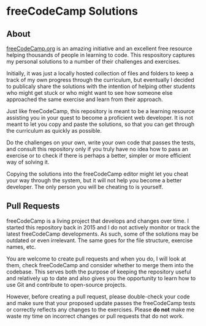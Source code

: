# freeCodeCamp Solutions

## About
[freeCodeCamp.org](https://www.freecodecamp.org/) is an amazing initiative and an excellent  free resource helping thousands of people in  learning to code. This respository captures my personal solutions to a number of their challenges and exercises. 

Initially, it was just a locally hosted collection of files and folders to keep a track of my own progress through the curriculum, but eventually I decided to publicaly share the solutions with the intention of helping other students who might get stuck or who might want to see how someone else approached the same exercise and learn from their approach.

Just like freeCodeCamp, this repository is meant to be a learning resource assisting you in your quest to become a proficient web developer. It is not meant to let you copy and paste the solutions, so that you can get through the curriculum as quickly as possible. 

Do the challenges on your own, write your own code that passes the tests, and consult this repository only if you truly have no idea how to pass an exercise or to check if there is perhaps a better, simpler or more efficient way of solving it. 

Copying the solutions into the freeCodeCamp editor might let you cheat your way through the system, but it will not help you become a better developer. The only person you will be cheating to is yourself. 

## Pull Requests
freeCodeCamp is a living project that develops and changes over time. I started this repository back in 2015 and I do not actively monitor or track the latest freeCodeCamp developments. As such, some of the solutions may be outdated or even irrelevant. The same goes for the file structure, exercise names, etc.

You are welcome to create pull requests and when you do, I will look at them, check freeCodeCamp and consider whether to merge them into the codebase. This serves both the purpose of keeping the repository useful and relatively up to date and also gives you the opportunity to learn how to use Git and contribute to open-source projects. 

However, before creating a pull request, please double-check your code and make sure that your proposed update passes the freeCodeCamp tests or correctly reflects any changes to the exercises. Please **do not** make me waste my time on incorrect changes or pull requests that do not work.
